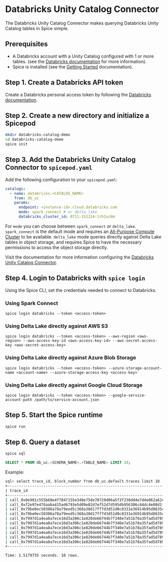 # Databricks Unity Catalog Connector

The Databricks Unity Catalog Connector makes querying Databricks Unity Catalog tables in Spice simple.

## Prerequisites

- A Databricks account with a Unity Catalog configured with 1 or more tables. (see the [Databricks documentation](https://docs.databricks.com/en/data-governance/unity-catalog/index.html) for more information).
- Spice is installed (see the [Getting Started](https://docs.spiceai.org/getting-started) documentation).

## Step 1. Create a Databricks API token

Create a Databricks personal access token by following the [Databricks documentation](https://docs.databricks.com/en/dev-tools/auth/index.html).

## Step 2. Create a new directory and initialize a Spicepod

```bash
mkdir databricks-catalog-demo
cd databricks-catalog-demo
spice init
```

## Step 3. Add the Databricks Unity Catalog Connector to `spicepod.yaml`

Add the following configuration to your `spicepod.yaml`:

```yaml
catalogs:
  - name: databricks:<CATALOG_NAME>
    from: db_uc
    params:
      endpoint: <instance-id>.cloud.databricks.com
      mode: spark_connect # or delta_lake
      databricks_cluster_id: 0711-151224-1rh2uz8m
```

For `mode` you can choose between `spark_connect` or `delta_lake`. `spark_connect` is the default mode and requires an [All-Purpose Compute Cluster](https://docs.databricks.com/en/compute/index.html) to be available. `delta_lake` mode queries directly against Delta Lake tables in object storage, and requires Spice to have the necessary permissions to access the object storage directly.

Visit the documentation for more information configuring the [Databricks Unity Catalog Connector](https://docs.spiceai.org/components/catalogs/databricks).

## Step 4. Login to Databricks with `spice login`

Using the Spice CLI, set the credentials needed to connect to Databricks.

### Using Spark Connect
`spice login databricks --token <access-token>`

### Using Delta Lake directly against AWS S3
`spice login databricks --token <access-token> --aws-region <aws-region> --aws-access-key-id <aws-access-key-id> --aws-secret-access-key <aws-secret-access-key>`

### Using Delta Lake directly against Azure Blob Storage
`spice login databricks --token <access-token> --azure-storage-account-name <account-name> --azure-storage-access-key <access-key>`

### Using Delta Lake directly against Google Cloud Storage
`spice login databricks --token <access-token> --google-service-account-path /path/to/service-account.json`

## Step 5. Start the Spice runtime

```bash
spice run
```

## Step 6. Query a dataset

```bash
spice sql
```

```sql
SELECT * FROM db_uc.<SCHEMA_NAME>.<TABLE_NAME> LIMIT 10;
```

Example: 
```bash
sql> select trace_id, block_number from db_uc.default.traces limit 10
+-------------------------------------------------------------------------------+--------------+
| trace_id                                                                      | block_number |
+-------------------------------------------------------------------------------+--------------+
| call_0x0e981c555b68e4f7847155e348e75de70729d06a5f3f238dd4e7d4e062a62eed_      | 16876417     |
| call_0xf2e97e476aaba415ad6793e5d09e82d7ef52d7d595db956306c44dc4e08d1f72_      | 16876417     |
| call_0x79be0ec50306a78a79eed5c368a38d17ff7d3d51d0c8331e36914b95d8635ef3_5     | 16876417     |
| call_0x79be0ec50306a78a79eed5c368a38d17ff7d3d51d0c8331e36914b95d8635ef3_5_0   | 16876417     |
| call_0x7997d1a4ea8a7ece16d3a306c1e820de66744b7f340e7a51b78a35fad5d789d0_      | 16876417     |
| call_0x7997d1a4ea8a7ece16d3a306c1e820de66744b7f340e7a51b78a35fad5d789d0_0     | 16876417     |
| call_0x7997d1a4ea8a7ece16d3a306c1e820de66744b7f340e7a51b78a35fad5d789d0_0_0   | 16876417     |
| call_0x7997d1a4ea8a7ece16d3a306c1e820de66744b7f340e7a51b78a35fad5d789d0_0_0_0 | 16876417     |
| call_0x7997d1a4ea8a7ece16d3a306c1e820de66744b7f340e7a51b78a35fad5d789d0_0_1   | 16876417     |
| call_0x7997d1a4ea8a7ece16d3a306c1e820de66744b7f340e7a51b78a35fad5d789d0_0_2   | 16876417     |
+-------------------------------------------------------------------------------+--------------+

Time: 1.5179735 seconds. 10 rows.
```